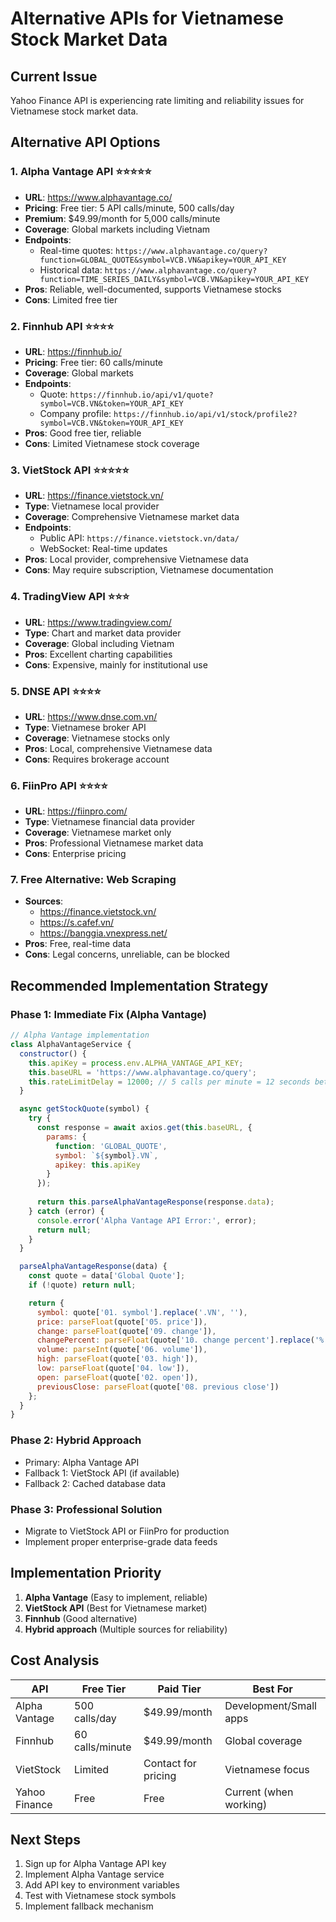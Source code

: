 # Alternative APIs for Vietnamese Stock Market Data

## Current Issue
Yahoo Finance API is experiencing rate limiting and reliability issues for Vietnamese stock market data.

## Alternative API Options

### 1. **Alpha Vantage API** ⭐⭐⭐⭐⭐
- **URL**: https://www.alphavantage.co/
- **Pricing**: Free tier: 5 API calls/minute, 500 calls/day
- **Premium**: $49.99/month for 5,000 calls/minute
- **Coverage**: Global markets including Vietnam
- **Endpoints**: 
  - Real-time quotes: `https://www.alphavantage.co/query?function=GLOBAL_QUOTE&symbol=VCB.VN&apikey=YOUR_API_KEY`
  - Historical data: `https://www.alphavantage.co/query?function=TIME_SERIES_DAILY&symbol=VCB.VN&apikey=YOUR_API_KEY`
- **Pros**: Reliable, well-documented, supports Vietnamese stocks
- **Cons**: Limited free tier

### 2. **Finnhub API** ⭐⭐⭐⭐
- **URL**: https://finnhub.io/
- **Pricing**: Free tier: 60 calls/minute
- **Coverage**: Global markets
- **Endpoints**:
  - Quote: `https://finnhub.io/api/v1/quote?symbol=VCB.VN&token=YOUR_API_KEY`
  - Company profile: `https://finnhub.io/api/v1/stock/profile2?symbol=VCB.VN&token=YOUR_API_KEY`
- **Pros**: Good free tier, reliable
- **Cons**: Limited Vietnamese stock coverage

### 3. **VietStock API** ⭐⭐⭐⭐⭐
- **URL**: https://finance.vietstock.vn/
- **Type**: Vietnamese local provider
- **Coverage**: Comprehensive Vietnamese market data
- **Endpoints**: 
  - Public API: `https://finance.vietstock.vn/data/`
  - WebSocket: Real-time updates
- **Pros**: Local provider, comprehensive Vietnamese data
- **Cons**: May require subscription, Vietnamese documentation

### 4. **TradingView API** ⭐⭐⭐
- **URL**: https://www.tradingview.com/
- **Type**: Chart and market data provider
- **Coverage**: Global including Vietnam
- **Pros**: Excellent charting capabilities
- **Cons**: Expensive, mainly for institutional use

### 5. **DNSE API** ⭐⭐⭐⭐
- **URL**: https://www.dnse.com.vn/
- **Type**: Vietnamese broker API
- **Coverage**: Vietnamese stocks only
- **Pros**: Local, comprehensive Vietnamese data
- **Cons**: Requires brokerage account

### 6. **FiinPro API** ⭐⭐⭐⭐
- **URL**: https://fiinpro.com/
- **Type**: Vietnamese financial data provider
- **Coverage**: Vietnamese market only
- **Pros**: Professional Vietnamese market data
- **Cons**: Enterprise pricing

### 7. **Free Alternative: Web Scraping**
- **Sources**: 
  - https://finance.vietstock.vn/
  - https://s.cafef.vn/
  - https://banggia.vnexpress.net/
- **Pros**: Free, real-time data
- **Cons**: Legal concerns, unreliable, can be blocked

## Recommended Implementation Strategy

### Phase 1: Immediate Fix (Alpha Vantage)
```javascript
// Alpha Vantage implementation
class AlphaVantageService {
  constructor() {
    this.apiKey = process.env.ALPHA_VANTAGE_API_KEY;
    this.baseURL = 'https://www.alphavantage.co/query';
    this.rateLimitDelay = 12000; // 5 calls per minute = 12 seconds between calls
  }

  async getStockQuote(symbol) {
    try {
      const response = await axios.get(this.baseURL, {
        params: {
          function: 'GLOBAL_QUOTE',
          symbol: `${symbol}.VN`,
          apikey: this.apiKey
        }
      });
      
      return this.parseAlphaVantageResponse(response.data);
    } catch (error) {
      console.error('Alpha Vantage API Error:', error);
      return null;
    }
  }

  parseAlphaVantageResponse(data) {
    const quote = data['Global Quote'];
    if (!quote) return null;

    return {
      symbol: quote['01. symbol'].replace('.VN', ''),
      price: parseFloat(quote['05. price']),
      change: parseFloat(quote['09. change']),
      changePercent: parseFloat(quote['10. change percent'].replace('%', '')),
      volume: parseInt(quote['06. volume']),
      high: parseFloat(quote['03. high']),
      low: parseFloat(quote['04. low']),
      open: parseFloat(quote['02. open']),
      previousClose: parseFloat(quote['08. previous close'])
    };
  }
}
```

### Phase 2: Hybrid Approach
- Primary: Alpha Vantage API
- Fallback 1: VietStock API (if available)
- Fallback 2: Cached database data

### Phase 3: Professional Solution
- Migrate to VietStock API or FiinPro for production
- Implement proper enterprise-grade data feeds

## Implementation Priority

1. **Alpha Vantage** (Easy to implement, reliable)
2. **VietStock API** (Best for Vietnamese market)
3. **Finnhub** (Good alternative)
4. **Hybrid approach** (Multiple sources for reliability)

## Cost Analysis

| API | Free Tier | Paid Tier | Best For |
|-----|-----------|-----------|----------|
| Alpha Vantage | 500 calls/day | $49.99/month | Development/Small apps |
| Finnhub | 60 calls/minute | $49.99/month | Global coverage |
| VietStock | Limited | Contact for pricing | Vietnamese focus |
| Yahoo Finance | Free | Free | Current (when working) |

## Next Steps

1. Sign up for Alpha Vantage API key
2. Implement Alpha Vantage service
3. Add API key to environment variables
4. Test with Vietnamese stock symbols
5. Implement fallback mechanism
